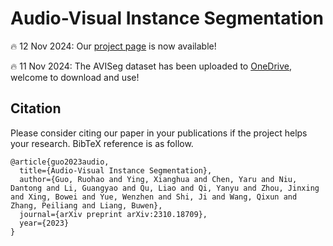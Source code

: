 # Audio-Visual Instance Segmentation

🔥 12 Nov 2024: Our [project page](https://ruohaoguo.github.io/avis/) is now available!

🔥 11 Nov 2024: The AVISeg dataset has been uploaded to [OneDrive](https://1drv.ms/u/c/3c9af704fb61931d/EVOs609SGMxLsbvVzVJHAa4Bmnu4GVZGjqYHQxDz0NKTew?e=WQU2Uf), welcome to download and use!

## Citation

Please consider citing our paper in your publications if the project helps your research. BibTeX reference is as follow.

```
@article{guo2023audio,
  title={Audio-Visual Instance Segmentation},
  author={Guo, Ruohao and Ying, Xianghua and Chen, Yaru and Niu, Dantong and Li, Guangyao and Qu, Liao and Qi, Yanyu and Zhou, Jinxing and Xing, Bowei and Yue, Wenzhen and Shi, Ji and Wang, Qixun and Zhang, Peiliang and Liang, Buwen},
  journal={arXiv preprint arXiv:2310.18709},
  year={2023}
}
```
